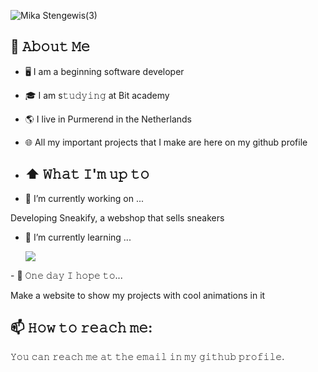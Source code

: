 ![Mika Stengewis(3)](https://github.com/Mikast14/Mikast14/assets/149662121/a3788278-e21d-4175-9c51-d939988f645c)


## :book: 𝙰𝚋𝚘𝚞𝚝 𝙼𝚎
- 🖥 I am a beginning software developer
- 🎓 I am s𝚝𝚞𝚍𝚢𝚒𝚗𝚐 at Bit academy
- 🌎 I live in Purmerend in the Netherlands
- 🌐 All my important projects that I make are here on my github profile

- ## ⬆ 𝚆𝚑𝚊𝚝 𝙸'𝚖 𝚞𝚙 𝚝𝚘
- 🔭 I’m currently working on ...

Developing Sneakify, a webshop that sells sneakers
- 🌱 I’m currently learning ...
    <p>
  <a href="https://skillicons.dev">
    <img src="https://skillicons.dev/icons?i=git,css,html,js,php" />
  </a>
</p>
- 🤞 𝙾𝚗𝚎 𝚍𝚊𝚢 𝙸 𝚑𝚘𝚙𝚎 𝚝𝚘...

Make a website to show my projects with cool animations in it

 ## 📫 𝙷𝚘𝚠 𝚝𝚘 𝚛𝚎𝚊𝚌𝚑 𝚖𝚎:
𝚈𝚘𝚞 𝚌𝚊𝚗 𝚛𝚎𝚊𝚌𝚑 𝚖𝚎 𝚊𝚝 𝚝𝚑𝚎 𝚎𝚖𝚊𝚒𝚕 𝚒𝚗 𝚖𝚢 𝚐𝚒𝚝𝚑𝚞𝚋 𝚙𝚛𝚘𝚏𝚒𝚕𝚎.
